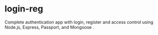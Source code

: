 # login-reg


Complete authentication app with login, register and access control using Node.js, Express, Passport, and Mongoose .
